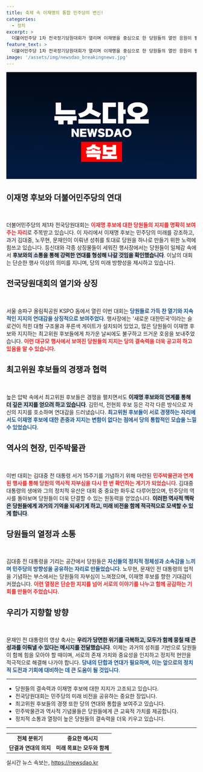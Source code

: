 ```yaml
---
title: 축제 속 이재명의 통합 민주당의 변신!
categories:
  - 정치
excerpt: >
  더불어민주당 1차 전국정기당원대회가 열리며 이재명을 중심으로 한 당원들의 열띤 응원이 펼쳐졌다. 김대중·노무현·문재인의 계보를 잇는 확대명의 귀환과 함께, 박물관처럼 꾸며진 전당대회 현장은 민주당의 역사를 기념하는 축제의 장으로 변모했다.
feature_text: >
  더불어민주당 1차 전국정기당원대회가 열리며 이재명을 중심으로 한 당원들의 열띤 응원이 펼쳐졌다. 김대중·노무현·문재인의 계보를 잇는 확대명의 귀환과 함께, 박물관처럼 꾸며진 전당대회 현장은 민주당의 역사를 기념하는 축제의 장으로 변모했다.
image: '/assets/img/newsdao_breakingnews.jpg'
---
```


<p><img src="/assets/img/newsdao_breakingnews.jpg" alt="koreaapp 속보" /></p>

<h2 data-ke-size="size26">이재명 후보와 더불어민주당의 연대</h2>

<p data-ke-size="size16">&nbsp;</p><p data-ke-size="size16">더불어민주당의 제1차 전국당원대회는 <b><span style="color: #ee2323;">이재명 후보에 대한 당원들의 지지를 명확히 보여주는 자리</span></b>로 주목받고 있습니다. 이 자리에서 이재명 후보는 민주당의 미래를 강조하고, 과거 김대중, 노무현, 문재인이 이뤄낸 성취를 토대로 당원을 하나로 만들기 위한 노력에 힘쓰고 있습니다. 등신대와 각종 상징물들이 세워진 행사장에서는 당원들이 일체감 속에서 <b><span style="background-color: #21538527;">후보와의 소통을 통해 강력한 연대를 형성해 나갈 것임을 확인했습니다</span></b>. 이날의 대회는 단순한 행사 이상의 의미를 지니며, 당의 미래 방향성을 제시하고 있습니다.</p>

<h2 data-ke-size="size26">전국당원대회의 열기와 상징</h2>

<p data-ke-size="size16">&nbsp;</p><p data-ke-size="size16">서울 송파구 올림픽공원 KSPO 돔에서 열린 이번 대회는 <b><span style="color: #1a5490;">당원들로 가득 찬 열기와 지속적인 지지의 연대감을 상징적으로 보여주었다</span></b>. 행사장에는 '새로운 대한민국'이라는 슬로건이 적힌 대형 구조물과 푸른색 게이트가 설치되어 있었고, 많은 당원들이 이재명 후보와 지지하는 최고위원 후보들에게 차가운 날씨에도 불구하고 뜨거운 호응을 보내주었습니다. <b><span style="color: #ee2323;">이런 대규모 행사에서 보여진 당원들의 지지는 당의 결속력을 더욱 공고히 하고 있음을 알 수 있습니다</span></b>.</p>

<h2 data-ke-size="size26">최고위원 후보들의 경쟁과 협력</h2>

<p data-ke-size="size16">&nbsp;</p><p data-ke-size="size16">높은 압박 속에서 최고위원 후보들은 경쟁을 펼치면서도 <b><span style="background-color: #21538527;">이재명 후보와의 연계를 통해 더 깊은 지지를 얻으려 하고 있습니다</span></b>. 김민석, 전현희 후보 등은 각각 다른 방식으로 자신의 지지를 호소하며 연대감을 드러냈습니다. <b><span style="color: #1a5490;">최고위원 후보들이 서로 경쟁하는 자리에서도 이재명 후보에 대한 존중과 지지는 변함이 없다는 점에서 당의 통합적인 모습을 느낄 수 있었습니다</span></b>.</p>

<h2 data-ke-size="size26">역사의 현장, 민주박물관</h2>

<p data-ke-size="size16">&nbsp;</p><p data-ke-size="size16">이번 대회는 김대중 전 대통령 서거 15주기를 기념하기 위해 마련된 <b><span style="color: #ee2323;">민주박물관과 연계된 행사를 통해 당원의 역사적 자부심을 다시 한 번 확인하는 계기가 되었습니다</span></b>. 김대중 대통령의 생애와 그의 정치적 유산은 대회 중 중요한 화두로 다루어졌으며, 민주당의 역사를 돌아보며 당원들이 더욱 단결할 수 있는 원동력을 얻었습니다. <b><span style="background-color: #21538527;">이러한 역사적 맥락은 당원들에게 과거의 기억을 되새기게 하고, 미래 비전을 함께 적극적으로 모색할 수 있게 합니다</span></b>.</p>

<h2 data-ke-size="size26">당원들의 열정과 소통</h2>

<p data-ke-size="size16">&nbsp;</p><p data-ke-size="size16">김대중 전 대통령을 기리는 공간에서 당원들은 <b><span style="color: #1a5490;">자신들의 정치적 정체성과 소속감을 느끼며 민주당의 방향성을 공유하는 자리로 만들었습니다</span></b>. 노무현, 문재인 전 대통령의 업적을 기념하는 부스에서는 당원들의 자부심이 느껴졌으며, 이재명 후보를 향한 기대감이 커졌습니다. <b><span style="color: #ee2323;">이런 열정은 단순한 지지를 넘어 서로의 이야기를 나누고 함께 공감하는 기회를 만들어 주었습니다</span></b>.</p>

<h2 data-ke-size="size26">우리가 지향할 방향</h2>

<p data-ke-size="size16">&nbsp;</p><p data-ke-size="size16">문재인 전 대통령의 영상 축사는 <b><span style="background-color: #21538527;">우리가 당면한 위기를 극복하고, 모두가 함께 뭉칠 때 큰 성과를 이뤄낼 수 있다는 메시지를 전달했습니다</span></b>. 이제는 과거의 성취를 기반으로 당원들이 함께 힘을 모아야 할 때이며, 서로의 존재 가치와 중요성을 인지하고 정치적 현안을 적극적으로 해결해 나가야 합니다. <b><span style="color: #1a5490;">당내의 단합과 연대가 필요하며, 이는 앞으로의 정치적 도전과 기회에 대비하는 데 큰 도움이 될 것입니다</span></b>.</p>

<hr>

<ul>
    <li>당원들의 결속력과 이재명 후보에 대한 지지가 고조되고 있습니다.</li>
    <li>전국당원대회는 민주당의 미래 비전을 공유하는 중요한 장입니다.</li>
    <li>최고위원 후보들의 경쟁 또한 당의 연대와 통합을 보여주고 있습니다.</li>
    <li>민주박물관과 역사적 기념물들은 당원들에게 큰 교육적 가치를 제공합니다.</li>
    <li>정치적 소통과 열정이 높은 당원들의 결속력을 더욱 키우고 있습니다.</li>
</ul>

<hr>

<table>
    <tr>
        <td style="text-align: center; height: 17px;"><b>전체 분위기</b></td>
        <td style="text-align: center; height: 17px;"><b>중요한 메시지</b></td>
    </tr>
    <tr>
        <td style="text-align: center; height: 17px;"><b>단결과 연대의 의지</b></td>
        <td style="text-align: center; height: 17px;"><b>미래 목표는 모두와 함께</b></td>
    </tr>
</table>
실시간 뉴스 속보는, <a href="https://newsdao.kr" rel="dofollow">https://newsdao.kr</a>


